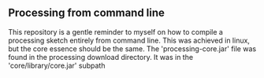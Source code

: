 ## Processing from command line

This repository is a gentle reminder to myself on how to compile a processing sketch entirely from command line. This was achieved in linux, but the core essence should be the same. The 'processing-core.jar' file was found in the processing download directory. It was in the 'core/library/core.jar' subpath
